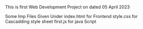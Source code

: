 This is first Web Development Project on dated 05 April 2023

Some Imp Files Given Under
index.html
    for Frontend
style.css
    for Cascadding style sheet
first.js
    for java Script